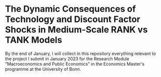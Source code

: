 # The Dynamic Consequences of Technology and Discount Factor Shocks in Medium-Scale RANK vs TANK Models

By the end of January, I will collect in this repository everything relevant to the project I submit in January 2023 for the Research Module  "Macroeconomics and Public Economics" in the Economics Master's programme at the University of Bonn.

